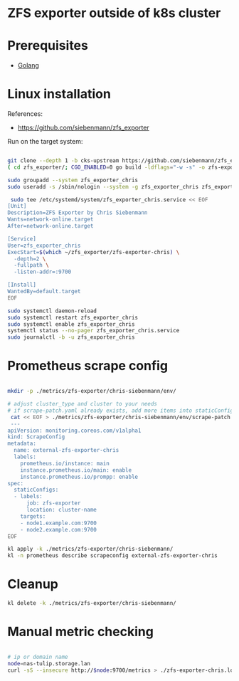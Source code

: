 
# ZFS exporter outside of k8s cluster

# Prerequisites

- [Golang](../../../docs/golang.md#install)

# Linux installation

References:
- https://github.com/siebenmann/zfs_exporter

Run on the target system:

```bash

git clone --depth 1 -b cks-upstream https://github.com/siebenmann/zfs_exporter.git
( cd zfs_exporter/; CGO_ENABLED=0 go build -ldflags="-w -s" -o zfs-exporter-chris main.go )

sudo groupadd --system zfs_exporter_chris
sudo useradd -s /sbin/nologin --system -g zfs_exporter_chris zfs_exporter_chris

 sudo tee /etc/systemd/system/zfs_exporter_chris.service << EOF
[Unit]
Description=ZFS Exporter by Chris Siebenmann
Wants=network-online.target
After=network-online.target

[Service]
User=zfs_exporter_chris
ExecStart=$(which ~/zfs_exporter/zfs-exporter-chris) \
  -depth=2 \
  -fullpath \
  -listen-addr=:9700

[Install]
WantedBy=default.target
EOF

sudo systemctl daemon-reload
sudo systemctl restart zfs_exporter_chris
sudo systemctl enable zfs_exporter_chris
systemctl status --no-pager zfs_exporter_chris.service
sudo journalctl -b -u zfs_exporter_chris

```

# Prometheus scrape config

```bash

mkdir -p ./metrics/zfs-exporter/chris-siebenmann/env/

# adjust cluster_type and cluster to your needs
# if scrape-patch.yaml already exists, add more items into staticConfigs list
 cat << EOF > ./metrics/zfs-exporter/chris-siebenmann/env/scrape-patch.yaml
 ---
apiVersion: monitoring.coreos.com/v1alpha1
kind: ScrapeConfig
metadata:
  name: external-zfs-exporter-chris
  labels:
    prometheus.io/instance: main
    instance.prometheus.io/main: enable
    instance.prometheus.io/prompp: enable
spec:
  staticConfigs:
  - labels:
      job: zfs-exporter
      location: cluster-name
    targets:
    - node1.example.com:9700
    - node2.example.com:9700
EOF

kl apply -k ./metrics/zfs-exporter/chris-siebenmann/
kl -n prometheus describe scrapeconfig external-zfs-exporter-chris

```

# Cleanup

```bash
kl delete -k ./metrics/zfs-exporter/chris-siebenmann/
```

# Manual metric checking

```bash

# ip or domain name
node=nas-tulip.storage.lan
curl -sS --insecure http://$node:9700/metrics > ./zfs-exporter-chris.log

```
